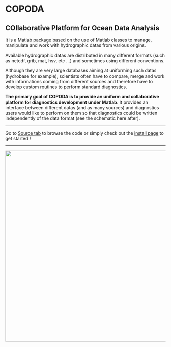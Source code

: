 # COPODA #
## COllaborative Platform for Ocean Data Analysis ##

It is a Matlab package based on the use of Matlab classes to manage, manipulate and work with hydrographic datas from various origins.

Available hydrographic datas are distributed in many different formats (such as netcdf, grib, mat, hsv, etc ...) and sometimes using different conventions.

Although they are very large databases aiming at uniforming such datas (hydrobase for example), scientists often have to compare, merge and work with informations coming from different sources and therefore have to develop custom routines to perform standard diagnostics.

**The primary goal of COPODA is to provide an uniform and collaborative platform for diagnostics development under Matlab**. It provides an interface between different datas (and as many sources) and diagnostics users would like to perform on them so that diagnostics could be written independently of the data format (see the schematic here after).


---

Go to [Source tab](http://code.google.com/p/copoda/source/browse/) to browse the code or simply check out the [install page](Install.md) to get started !

---


<img src='http://copoda.googlecode.com/files/DocCOPODA.png' width='600px'>